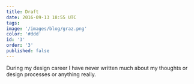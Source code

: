 ```yaml
---
title: Draft
date: 2016-09-13 18:55 UTC
tags:
image: '/images/blog/graz.png'
color: '#ddd'
id: '3'
order: '3'
published: false
---
```


During my design career I have never written much about my thoughts or design processes or anything really.
